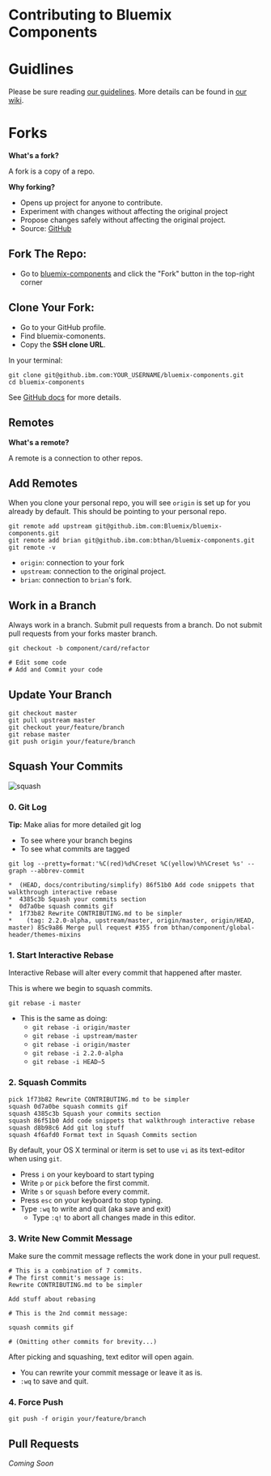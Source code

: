 # Contributing to Bluemix Components

# Guidlines

Please be sure reading [our guidelines](https://github.ibm.com/Bluemix/bluemix-components/wiki/Rules-for-Contributing-Code).
More details can be found in [our wiki](https://github.ibm.com/Bluemix/bluemix-components/wiki).

# Forks

**What's a fork?**

A fork is a copy of a repo.

**Why forking?**

* Opens up project for anyone to contribute.
* Experiment with changes without affecting the original project
* Propose changes safely without affecting the original project.
* Source: [GitHub](https://help.github.com/articles/fork-a-repo/)

## Fork The Repo:

* Go to [bluemix-components](https://github.ibm.com/Bluemix/bluemix-components) and click the "Fork" button in the top-right corner

## Clone Your Fork:

* Go to your GitHub profile.
* Find bluemix-comonents.
* Copy the **SSH clone URL**.

In your terminal:

```
git clone git@github.ibm.com:YOUR_USERNAME/bluemix-components.git
cd bluemix-components
```

See [GitHub docs](https://help.github.com/articles/fork-a-repo/) for more details.


## Remotes

**What's a remote?**

A remote is a connection to other repos.

## Add Remotes

When you clone your personal repo, you will see `origin` is set up for you already by default. This should be pointing to your personal repo.

```
git remote add upstream git@github.ibm.com:Bluemix/bluemix-components.git
git remote add brian git@github.ibm.com:bthan/bluemix-components.git
git remote -v
```

* `origin`: connection to your fork
* `upstream`: connection to the original project.
* `brian`: connection to `brian`'s fork.


## Work in a Branch

Always work in a branch.
Submit pull requests from a branch.
Do not submit pull requests from your forks master branch.

```
git checkout -b component/card/refactor

# Edit some code
# Add and Commit your code
```

## Update Your Branch

```
git checkout master
git pull upstream master
git checkout your/feature/branch
git rebase master
git push origin your/feature/branch
```

## Squash Your Commits

![squash](https://uploads.github.ibm.com/github-enterprise-assets/0000/0076/0000/4241/9d2f075a-99d3-11e5-94a5-c49bd1ead5d2.gif)

### 0. Git Log

**Tip:** Make alias for more detailed git log

* To see where your branch begins
* To see what commits are tagged

```
git log --pretty=format:'%C(red)%d%Creset %C(yellow)%h%Creset %s' --graph --abbrev-commit

*  (HEAD, docs/contributing/simplify) 86f51b0 Add code snippets that walkthrough interactive rebase
*  4385c3b Squash your commits section
*  0d7a0be squash commits gif
*  1f73b82 Rewrite CONTRIBUTING.md to be simpler
*    (tag: 2.2.0-alpha, upstream/master, origin/master, origin/HEAD, master) 85c9a86 Merge pull request #355 from bthan/component/global-header/themes-mixins
```

### 1. Start Interactive Rebase

Interactive Rebase will alter every commit that happened after master.

This is where we begin to squash commits.

```
git rebase -i master

```
* This is the same as doing:
	* `git rebase -i origin/master`
	* `git rebase -i upstream/master`
	* `git rebase -i origin/master`
	* `git rebase -i 2.2.0-alpha`
	* `git rebase -i HEAD~5`

### 2. Squash Commits

```
pick 1f73b82 Rewrite CONTRIBUTING.md to be simpler
squash 0d7a0be squash commits gif
squash 4385c3b Squash your commits section
squash 86f51b0 Add code snippets that walkthrough interactive rebase
squash d8b98c6 Add git log stuff
squash 4f6afd0 Format text in Squash Commits section
```

By default, your OS X terminal or iterm is set to use `vi` as its text-editor when using `git`.

* Press `i` on your keyboard to start typing
* Write `p` or `pick` before the first commit.
* Write `s` or `squash` before every commit.
* Press `esc` on your keyboard to stop typing.
* Type `:wq` to write and quit (aka save and exit)
	* Type `:q!` to abort all changes made in this editor.

### 3. Write New Commit Message

Make sure the commit message reflects the work done in your pull request.

```
# This is a combination of 7 commits.
# The first commit's message is:
Rewrite CONTRIBUTING.md to be simpler

Add stuff about rebasing

# This is the 2nd commit message:

squash commits gif

# (Omitting other commits for brevity...)
```
After picking and squashing, text editor will open again.
* You can rewrite your commit message or leave it as is.
* `:wq` to save and quit.

### 4. Force Push

```
git push -f origin your/feature/branch
```

## Pull Requests

*Coming Soon*
